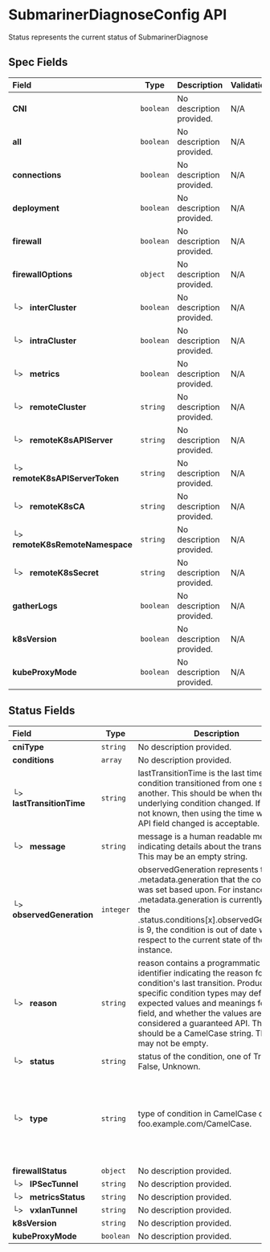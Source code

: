 # SubmarinerDiagnoseConfig API

Status represents the current status of SubmarinerDiagnose

## Spec Fields

| Field | Type | Description | Validations |
|:---|---|---|---|
|  **CNI** | `boolean` | No description provided. | N/A |
|  **all** | `boolean` | No description provided. | N/A |
|  **connections** | `boolean` | No description provided. | N/A |
|  **deployment** | `boolean` | No description provided. | N/A |
|  **firewall** | `boolean` | No description provided. | N/A |
|  **firewallOptions** | `object` | No description provided. | N/A |
| └>&nbsp;&nbsp; **interCluster** | `boolean` | No description provided. | N/A |
| └>&nbsp;&nbsp; **intraCluster** | `boolean` | No description provided. | N/A |
| └>&nbsp;&nbsp; **metrics** | `boolean` | No description provided. | N/A |
| └>&nbsp;&nbsp; **remoteCluster** | `string` | No description provided. | N/A |
| └>&nbsp;&nbsp; **remoteK8sAPIServer** | `string` | No description provided. | N/A |
| └>&nbsp;&nbsp; **remoteK8sAPIServerToken** | `string` | No description provided. | N/A |
| └>&nbsp;&nbsp; **remoteK8sCA** | `string` | No description provided. | N/A |
| └>&nbsp;&nbsp; **remoteK8sRemoteNamespace** | `string` | No description provided. | N/A |
| └>&nbsp;&nbsp; **remoteK8sSecret** | `string` | No description provided. | N/A |
|  **gatherLogs** | `boolean` | No description provided. | N/A |
|  **k8sVersion** | `boolean` | No description provided. | N/A |
|  **kubeProxyMode** | `boolean` | No description provided. | N/A |
## Status Fields

| Field | Type | Description | Validations |
|:---|---|---|---|
|  **cniType** | `string` | No description provided. | N/A |
|  **conditions** | `array` | No description provided. | N/A |
| └>&nbsp;&nbsp; **lastTransitionTime** | `string` | lastTransitionTime is the last time the condition transitioned from one status to another. This should be when the underlying condition changed.  If that is not known, then using the time when the API field changed is acceptable. | N/A |
| └>&nbsp;&nbsp; **message** | `string` | message is a human readable message indicating details about the transition. This may be an empty string. | N/A |
| └>&nbsp;&nbsp; **observedGeneration** | `integer` | observedGeneration represents the .metadata.generation that the condition was set based upon. For instance, if .metadata.generation is currently 12, but the .status.conditions[x].observedGeneration is 9, the condition is out of date with respect to the current state of the instance. | `Minimum=0` |
| └>&nbsp;&nbsp; **reason** | `string` | reason contains a programmatic identifier indicating the reason for the condition's last transition. Producers of specific condition types may define expected values and meanings for this field, and whether the values are considered a guaranteed API. The value should be a CamelCase string. This field may not be empty. | `Pattern=^[A-Za-z]([A-Za-z0-9_,:]*[A-Za-z0-9_])?$` |
| └>&nbsp;&nbsp; **status** | `string` | status of the condition, one of True, False, Unknown. | N/A |
| └>&nbsp;&nbsp; **type** | `string` | type of condition in CamelCase or in foo.example.com/CamelCase. | `Pattern=^([a-z0-9]([-a-z0-9]*[a-z0-9])?(\.[a-z0-9]([-a-z0-9]*[a-z0-9])?)*/)?(([A-Za-z0-9][-A-Za-z0-9_.]*)?[A-Za-z0-9])$` |
|  **firewallStatus** | `object` | No description provided. | N/A |
| └>&nbsp;&nbsp; **IPSecTunnel** | `string` | No description provided. | N/A |
| └>&nbsp;&nbsp; **metricsStatus** | `string` | No description provided. | N/A |
| └>&nbsp;&nbsp; **vxlanTunnel** | `string` | No description provided. | N/A |
|  **k8sVersion** | `string` | No description provided. | N/A |
|  **kubeProxyMode** | `boolean` | No description provided. | N/A |

